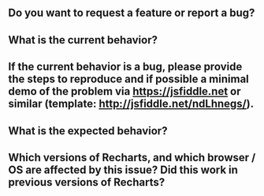 ## Do you want to request a feature or report a bug?

## What is the current behavior?

## If the current behavior is a bug, please provide the steps to reproduce and if possible a minimal demo of the problem via https://jsfiddle.net or similar (template: http://jsfiddle.net/ndLhnegs/).

## What is the expected behavior?

## Which versions of Recharts, and which browser / OS are affected by this issue? Did this work in previous versions of Recharts?
